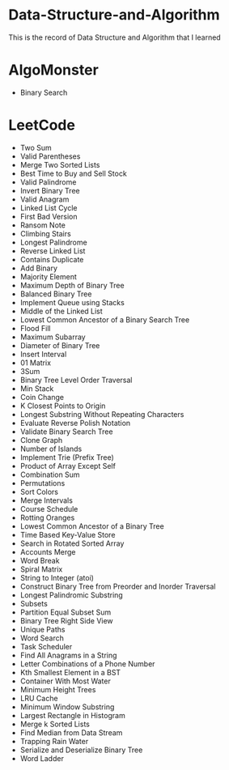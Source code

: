 # Data-Structure-and-Algorithm
  This is the record of Data Structure and Algorithm that I learned

# AlgoMonster
- Binary Search

# LeetCode
- Two Sum
- Valid Parentheses
- Merge Two Sorted Lists
- Best Time to Buy and Sell Stock
- Valid Palindrome
- Invert Binary Tree
- Valid Anagram
- Linked List Cycle
- First Bad Version
- Ransom Note
- Climbing Stairs
- Longest Palindrome
- Reverse Linked List
- Contains Duplicate
- Add Binary
- Majority Element
- Maximum Depth of Binary Tree
- Balanced Binary Tree
- Implement Queue using Stacks
- Middle of the Linked List
- Lowest Common Ancestor of a Binary Search Tree
- Flood Fill
- Maximum Subarray
- Diameter of Binary Tree
- Insert Interval
- 01 Matrix
- 3Sum
- Binary Tree Level Order Traversal
- Min Stack
- Coin Change
- K Closest Points to Origin
- Longest Substring Without Repeating Characters
- Evaluate Reverse Polish Notation
- Validate Binary Search Tree
- Clone Graph
- Number of Islands
- Implement Trie (Prefix Tree)
- Product of Array Except Self
- Combination Sum
- Permutations
- Sort Colors
- Merge Intervals
- Course Schedule
- Rotting Oranges
- Lowest Common Ancestor of a Binary Tree
- Time Based Key-Value Store
- Search in Rotated Sorted Array
- Accounts Merge
- Word Break
- Spiral Matrix
- String to Integer (atoi)
- Construct Binary Tree from Preorder and Inorder Traversal
- Longest Palindromic Substring
- Subsets
- Partition Equal Subset Sum
- Binary Tree Right Side View
- Unique Paths
- Word Search
- Task Scheduler
- Find All Anagrams in a String
- Letter Combinations of a Phone Number
- Kth Smallest Element in a BST
- Container With Most Water
- Minimum Height Trees
- LRU Cache
- Minimum Window Substring
- Largest Rectangle in Histogram
- Merge k Sorted Lists
- Find Median from Data Stream
- Trapping Rain Water
- Serialize and Deserialize Binary Tree
- Word Ladder




  

